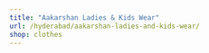 ```yaml
---
title: "Aakarshan Ladies & Kids Wear"
url: /hyderabad/aakarshan-ladies-and-kids-wear/
shop: clothes
---
```

